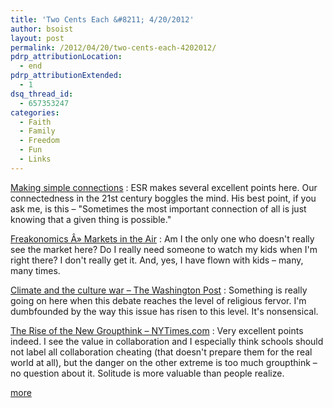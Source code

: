 ```yaml
---
title: 'Two Cents Each &#8211; 4/20/2012'
author: bsoist
layout: post
permalink: /2012/04/20/two-cents-each-4202012/
pdrp_attributionLocation:
  - end
pdrp_attributionExtended:
  - 1
dsq_thread_id:
  - 657353247
categories:
  - Faith
  - Family
  - Freedom
  - Fun
  - Links
---
```

[Making simple connections][1]
:   ESR makes several excellent points here. Our connectedness in the 21st century boggles the mind. His best point, if you ask me, is this &#8211; &#34;Sometimes the most important connection of all is just knowing that a given thing is possible.&#34;

[Freakonomics Â» Markets in the Air][2]
:   Am I the only one who doesn't really see the market here? Do I really need someone to watch my kids when I'm right there? I don't really get it. And, yes, I have flown with kids &#8211; many, many times.

[Climate and the culture war &#8211; The Washington Post][3]
:   Something is really going on here when this debate reaches the level of religious fervor. I'm dumbfounded by the way this issue has risen to this level. It's nonsensical.

[The Rise of the New Groupthink &#8211; NYTimes.com][4]
:   Very excellent points indeed. I see the value in collaboration and I especially think schools should not label all collaboration cheating (that doesn't prepare them for the real world at all), but the danger on the other extreme is too much groupthink &#8211; no question about it. Solitude is more valuable than people realize.

[more][5]

 [1]: http://esr.ibiblio.org/?p=4281&cpage=1#comment-378740
 [2]: http://www.freakonomics.com/2012/04/13/markets-in-the-air/
 [3]: http://www.washingtonpost.com/opinions/climate-and-the-culture-war/2012/01/16/gIQA6qH63P_story.html
 [4]: https://www.nytimes.com/2012/01/15/opinion/sunday/the-rise-of-the-new-groupthink.html?pagewanted=all
 [5]: http://delicious.com/bsoist/o